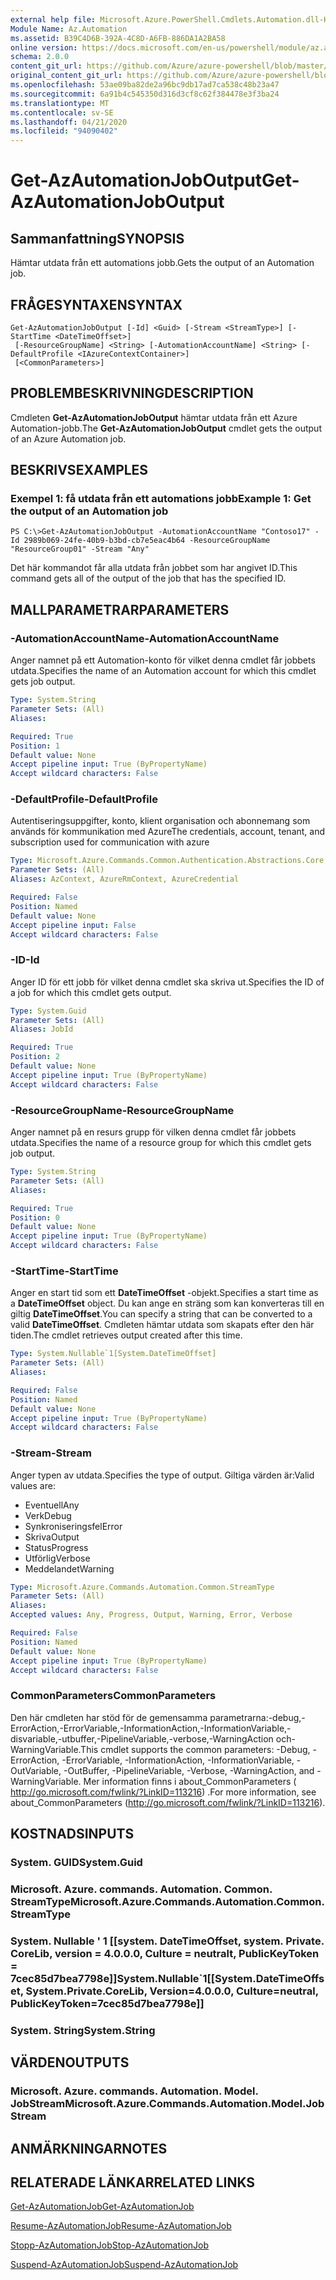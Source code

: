 ```yaml
---
external help file: Microsoft.Azure.PowerShell.Cmdlets.Automation.dll-Help.xml
Module Name: Az.Automation
ms.assetid: B39C4D6B-392A-4C8D-A6FB-886DA1A2BA58
online version: https://docs.microsoft.com/en-us/powershell/module/az.automation/get-azautomationjoboutput
schema: 2.0.0
content_git_url: https://github.com/Azure/azure-powershell/blob/master/src/Automation/Automation/help/Get-AzAutomationJobOutput.md
original_content_git_url: https://github.com/Azure/azure-powershell/blob/master/src/Automation/Automation/help/Get-AzAutomationJobOutput.md
ms.openlocfilehash: 53ae09ba82de2a96bc9db17ad7ca538c48b23a47
ms.sourcegitcommit: 6a91b4c545350d316d3cf8c62f384478e3f3ba24
ms.translationtype: MT
ms.contentlocale: sv-SE
ms.lasthandoff: 04/21/2020
ms.locfileid: "94090402"
---
```

# <span data-ttu-id="eaff8-101">Get-AzAutomationJobOutput</span><span class="sxs-lookup"><span data-stu-id="eaff8-101">Get-AzAutomationJobOutput</span></span>

## <span data-ttu-id="eaff8-102">Sammanfattning</span><span class="sxs-lookup"><span data-stu-id="eaff8-102">SYNOPSIS</span></span>
<span data-ttu-id="eaff8-103">Hämtar utdata från ett automations jobb.</span><span class="sxs-lookup"><span data-stu-id="eaff8-103">Gets the output of an Automation job.</span></span>

## <span data-ttu-id="eaff8-104">FRÅGESYNTAXEN</span><span class="sxs-lookup"><span data-stu-id="eaff8-104">SYNTAX</span></span>

```
Get-AzAutomationJobOutput [-Id] <Guid> [-Stream <StreamType>] [-StartTime <DateTimeOffset>]
 [-ResourceGroupName] <String> [-AutomationAccountName] <String> [-DefaultProfile <IAzureContextContainer>]
 [<CommonParameters>]
```

## <span data-ttu-id="eaff8-105">PROBLEMBESKRIVNING</span><span class="sxs-lookup"><span data-stu-id="eaff8-105">DESCRIPTION</span></span>
<span data-ttu-id="eaff8-106">Cmdleten **Get-AzAutomationJobOutput** hämtar utdata från ett Azure Automation-jobb.</span><span class="sxs-lookup"><span data-stu-id="eaff8-106">The **Get-AzAutomationJobOutput** cmdlet gets the output of an Azure Automation job.</span></span>

## <span data-ttu-id="eaff8-107">BESKRIVS</span><span class="sxs-lookup"><span data-stu-id="eaff8-107">EXAMPLES</span></span>

### <span data-ttu-id="eaff8-108">Exempel 1: få utdata från ett automations jobb</span><span class="sxs-lookup"><span data-stu-id="eaff8-108">Example 1: Get the output of an Automation job</span></span>
```
PS C:\>Get-AzAutomationJobOutput -AutomationAccountName "Contoso17" -Id 2989b069-24fe-40b9-b3bd-cb7e5eac4b64 -ResourceGroupName "ResourceGroup01" -Stream "Any"
```

<span data-ttu-id="eaff8-109">Det här kommandot får alla utdata från jobbet som har angivet ID.</span><span class="sxs-lookup"><span data-stu-id="eaff8-109">This command gets all of the output of the job that has the specified ID.</span></span>

## <span data-ttu-id="eaff8-110">MALLPARAMETRAR</span><span class="sxs-lookup"><span data-stu-id="eaff8-110">PARAMETERS</span></span>

### <span data-ttu-id="eaff8-111">-AutomationAccountName</span><span class="sxs-lookup"><span data-stu-id="eaff8-111">-AutomationAccountName</span></span>
<span data-ttu-id="eaff8-112">Anger namnet på ett Automation-konto för vilket denna cmdlet får jobbets utdata.</span><span class="sxs-lookup"><span data-stu-id="eaff8-112">Specifies the name of an Automation account for which this cmdlet gets job output.</span></span>

```yaml
Type: System.String
Parameter Sets: (All)
Aliases:

Required: True
Position: 1
Default value: None
Accept pipeline input: True (ByPropertyName)
Accept wildcard characters: False
```

### <span data-ttu-id="eaff8-113">-DefaultProfile</span><span class="sxs-lookup"><span data-stu-id="eaff8-113">-DefaultProfile</span></span>
<span data-ttu-id="eaff8-114">Autentiseringsuppgifter, konto, klient organisation och abonnemang som används för kommunikation med Azure</span><span class="sxs-lookup"><span data-stu-id="eaff8-114">The credentials, account, tenant, and subscription used for communication with azure</span></span>

```yaml
Type: Microsoft.Azure.Commands.Common.Authentication.Abstractions.Core.IAzureContextContainer
Parameter Sets: (All)
Aliases: AzContext, AzureRmContext, AzureCredential

Required: False
Position: Named
Default value: None
Accept pipeline input: False
Accept wildcard characters: False
```

### <span data-ttu-id="eaff8-115">-ID</span><span class="sxs-lookup"><span data-stu-id="eaff8-115">-Id</span></span>
<span data-ttu-id="eaff8-116">Anger ID för ett jobb för vilket denna cmdlet ska skriva ut.</span><span class="sxs-lookup"><span data-stu-id="eaff8-116">Specifies the ID of a job for which this cmdlet gets output.</span></span>

```yaml
Type: System.Guid
Parameter Sets: (All)
Aliases: JobId

Required: True
Position: 2
Default value: None
Accept pipeline input: True (ByPropertyName)
Accept wildcard characters: False
```

### <span data-ttu-id="eaff8-117">-ResourceGroupName</span><span class="sxs-lookup"><span data-stu-id="eaff8-117">-ResourceGroupName</span></span>
<span data-ttu-id="eaff8-118">Anger namnet på en resurs grupp för vilken denna cmdlet får jobbets utdata.</span><span class="sxs-lookup"><span data-stu-id="eaff8-118">Specifies the name of a resource group for which this cmdlet gets job output.</span></span>

```yaml
Type: System.String
Parameter Sets: (All)
Aliases:

Required: True
Position: 0
Default value: None
Accept pipeline input: True (ByPropertyName)
Accept wildcard characters: False
```

### <span data-ttu-id="eaff8-119">-StartTime</span><span class="sxs-lookup"><span data-stu-id="eaff8-119">-StartTime</span></span>
<span data-ttu-id="eaff8-120">Anger en start tid som ett **DateTimeOffset** -objekt.</span><span class="sxs-lookup"><span data-stu-id="eaff8-120">Specifies a start time as a **DateTimeOffset** object.</span></span>
<span data-ttu-id="eaff8-121">Du kan ange en sträng som kan konverteras till en giltig **DateTimeOffset**.</span><span class="sxs-lookup"><span data-stu-id="eaff8-121">You can specify a string that can be converted to a valid **DateTimeOffset**.</span></span>
<span data-ttu-id="eaff8-122">Cmdleten hämtar utdata som skapats efter den här tiden.</span><span class="sxs-lookup"><span data-stu-id="eaff8-122">The cmdlet retrieves output created after this time.</span></span>

```yaml
Type: System.Nullable`1[System.DateTimeOffset]
Parameter Sets: (All)
Aliases:

Required: False
Position: Named
Default value: None
Accept pipeline input: True (ByPropertyName)
Accept wildcard characters: False
```

### <span data-ttu-id="eaff8-123">-Stream</span><span class="sxs-lookup"><span data-stu-id="eaff8-123">-Stream</span></span>
<span data-ttu-id="eaff8-124">Anger typen av utdata.</span><span class="sxs-lookup"><span data-stu-id="eaff8-124">Specifies the type of output.</span></span>
<span data-ttu-id="eaff8-125">Giltiga värden är:</span><span class="sxs-lookup"><span data-stu-id="eaff8-125">Valid values are:</span></span> 
- <span data-ttu-id="eaff8-126">Eventuell</span><span class="sxs-lookup"><span data-stu-id="eaff8-126">Any</span></span>
- <span data-ttu-id="eaff8-127">Verk</span><span class="sxs-lookup"><span data-stu-id="eaff8-127">Debug</span></span>
- <span data-ttu-id="eaff8-128">Synkroniseringsfel</span><span class="sxs-lookup"><span data-stu-id="eaff8-128">Error</span></span>
- <span data-ttu-id="eaff8-129">Skriva</span><span class="sxs-lookup"><span data-stu-id="eaff8-129">Output</span></span>
- <span data-ttu-id="eaff8-130">Status</span><span class="sxs-lookup"><span data-stu-id="eaff8-130">Progress</span></span>
- <span data-ttu-id="eaff8-131">Utförlig</span><span class="sxs-lookup"><span data-stu-id="eaff8-131">Verbose</span></span>
- <span data-ttu-id="eaff8-132">Meddelandet</span><span class="sxs-lookup"><span data-stu-id="eaff8-132">Warning</span></span>

```yaml
Type: Microsoft.Azure.Commands.Automation.Common.StreamType
Parameter Sets: (All)
Aliases:
Accepted values: Any, Progress, Output, Warning, Error, Verbose

Required: False
Position: Named
Default value: None
Accept pipeline input: True (ByPropertyName)
Accept wildcard characters: False
```

### <span data-ttu-id="eaff8-133">CommonParameters</span><span class="sxs-lookup"><span data-stu-id="eaff8-133">CommonParameters</span></span>
<span data-ttu-id="eaff8-134">Den här cmdleten har stöd för de gemensamma parametrarna:-debug,-ErrorAction,-ErrorVariable,-InformationAction,-InformationVariable,-disvariable,-utbuffer,-PipelineVariable,-verbose,-WarningAction och-WarningVariable.</span><span class="sxs-lookup"><span data-stu-id="eaff8-134">This cmdlet supports the common parameters: -Debug, -ErrorAction, -ErrorVariable, -InformationAction, -InformationVariable, -OutVariable, -OutBuffer, -PipelineVariable, -Verbose, -WarningAction, and -WarningVariable.</span></span> <span data-ttu-id="eaff8-135">Mer information finns i about_CommonParameters ( http://go.microsoft.com/fwlink/?LinkID=113216) .</span><span class="sxs-lookup"><span data-stu-id="eaff8-135">For more information, see about_CommonParameters (http://go.microsoft.com/fwlink/?LinkID=113216).</span></span>

## <span data-ttu-id="eaff8-136">KOSTNADS</span><span class="sxs-lookup"><span data-stu-id="eaff8-136">INPUTS</span></span>

### <span data-ttu-id="eaff8-137">System. GUID</span><span class="sxs-lookup"><span data-stu-id="eaff8-137">System.Guid</span></span>

### <span data-ttu-id="eaff8-138">Microsoft. Azure. commands. Automation. Common. StreamType</span><span class="sxs-lookup"><span data-stu-id="eaff8-138">Microsoft.Azure.Commands.Automation.Common.StreamType</span></span>

### <span data-ttu-id="eaff8-139">System. Nullable ' 1 [[system. DateTimeOffset, system. Private. CoreLib, version = 4.0.0.0, Culture = neutralt, PublicKeyToken = 7cec85d7bea7798e]]</span><span class="sxs-lookup"><span data-stu-id="eaff8-139">System.Nullable\`1[[System.DateTimeOffset, System.Private.CoreLib, Version=4.0.0.0, Culture=neutral, PublicKeyToken=7cec85d7bea7798e]]</span></span>

### <span data-ttu-id="eaff8-140">System. String</span><span class="sxs-lookup"><span data-stu-id="eaff8-140">System.String</span></span>

## <span data-ttu-id="eaff8-141">VÄRDEN</span><span class="sxs-lookup"><span data-stu-id="eaff8-141">OUTPUTS</span></span>

### <span data-ttu-id="eaff8-142">Microsoft. Azure. commands. Automation. Model. JobStream</span><span class="sxs-lookup"><span data-stu-id="eaff8-142">Microsoft.Azure.Commands.Automation.Model.JobStream</span></span>

## <span data-ttu-id="eaff8-143">ANMÄRKNINGAR</span><span class="sxs-lookup"><span data-stu-id="eaff8-143">NOTES</span></span>

## <span data-ttu-id="eaff8-144">RELATERADE LÄNKAR</span><span class="sxs-lookup"><span data-stu-id="eaff8-144">RELATED LINKS</span></span>

[<span data-ttu-id="eaff8-145">Get-AzAutomationJob</span><span class="sxs-lookup"><span data-stu-id="eaff8-145">Get-AzAutomationJob</span></span>](./Get-AzAutomationJob.md)

[<span data-ttu-id="eaff8-146">Resume-AzAutomationJob</span><span class="sxs-lookup"><span data-stu-id="eaff8-146">Resume-AzAutomationJob</span></span>](./Resume-AzAutomationJob.md)

[<span data-ttu-id="eaff8-147">Stopp-AzAutomationJob</span><span class="sxs-lookup"><span data-stu-id="eaff8-147">Stop-AzAutomationJob</span></span>](./Stop-AzAutomationJob.md)

[<span data-ttu-id="eaff8-148">Suspend-AzAutomationJob</span><span class="sxs-lookup"><span data-stu-id="eaff8-148">Suspend-AzAutomationJob</span></span>](./Suspend-AzAutomationJob.md)



